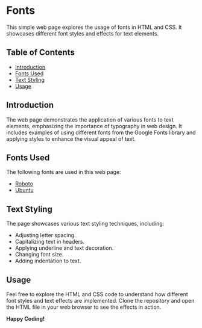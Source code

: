 # Fonts

This simple web page explores the usage of fonts in HTML and CSS. It showcases different font styles and effects for text elements.

## Table of Contents

- [Introduction](#introduction)
- [Fonts Used](#fonts-used)
- [Text Styling](#text-styling)
- [Usage](#usage)

## Introduction

The web page demonstrates the application of various fonts to text elements, emphasizing the importance of typography in web design. It includes examples of using different fonts from the Google Fonts library and applying styles to enhance the visual appeal of text.

## Fonts Used

The following fonts are used in this web page:

- [Roboto](https://fonts.google.com/specimen/Roboto)
- [Ubuntu](https://fonts.google.com/specimen/Ubuntu)

## Text Styling

The page showcases various text styling techniques, including:

- Adjusting letter spacing.
- Capitalizing text in headers.
- Applying underline and text decoration.
- Changing font size.
- Adding indentation to text.

## Usage

Feel free to explore the HTML and CSS code to understand how different font styles and text effects are implemented. Clone the repository and open the HTML file in your web browser to see the effects in action.

**Happy Coding!**